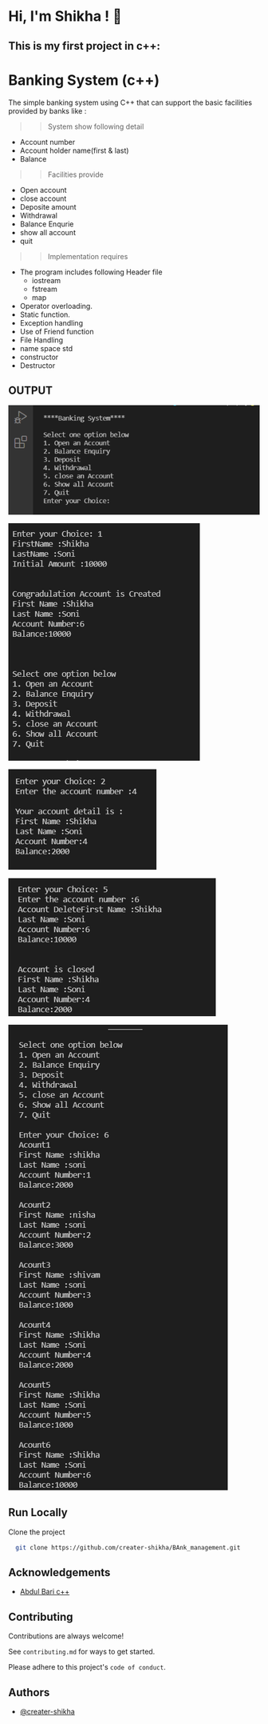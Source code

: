 
# Hi, I'm Shikha ! 👋


## This is my first project in c++:

# Banking System (c++)

The simple banking system using C++ that can support the basic facilities provided by banks like :
>>System show following detail
  - Account number
  - Account holder name(first & last)
  - Balance
>>Facilities provide
  - Open account
  - close account
  - Deposite amount
  - Withdrawal
  - Balance Enqurie
  - show all account
  - quit
>>Implementation requires
- The program includes following Header file
  - iostream
  - fstream
  - map
- Operator overloading.
 - Static function.
- Exception handling
- Use of Friend function
- File Handling
- name space std
- constructor
- Destructor

## OUTPUT
![Output Screen](https://github.com/creater-shikha/BAnk_management/blob/main/images/enter.png)

![Open Account](https://github.com/creater-shikha/BAnk_management/blob/main/images/open.png)

 ![Balance Enquiry](https://github.com/creater-shikha/BAnk_management/blob/main/images/Balance.png)
 
 ![Close Account](https://github.com/creater-shikha/BAnk_management/blob/main/images/close.png)
 
 ![Show all Account](https://github.com/creater-shikha/BAnk_management/blob/main/images/show%20all.png)
 
 ## Run Locally

Clone the project

```bash
  git clone https://github.com/creater-shikha/BAnk_management.git
```

## Acknowledgements
 
 - [Abdul Bari c++](https://www.udemy.com/course/cpp-deep-dive/)
## Contributing

Contributions are always welcome!

See `contributing.md` for ways to get started.

Please adhere to this project's `code of conduct`.

  
## Authors

- [@creater-shikha](https://github.com/creater-shikha)

 
